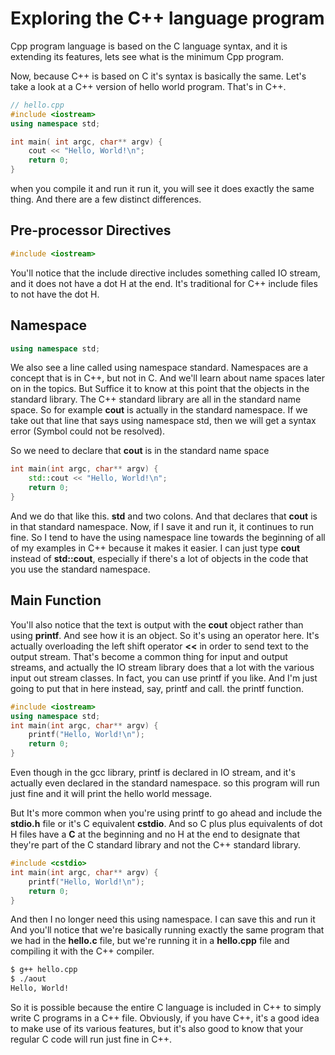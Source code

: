 # Exploring the C++ language program

Cpp program language is based on the C language syntax, and it is extending its features, lets see what is the minimum Cpp program.

Now, because C++ is based on C it's syntax is basically the same. Let's take a look at a C++ version of hello world program. That's in C++. 
```cpp
// hello.cpp
#include <iostream>
using namespace std;

int main( int argc, char** argv) {
	cout << "Hello, World!\n";
	return 0;
}
```
when you compile it and run it run it, you will see it does exactly the same thing. And there are a few distinct differences. 
## Pre-processor Directives

```cpp
#include <iostream>
```
You'll notice that the include directive includes something called IO stream, and it does not have a dot H at the end. It's traditional for C++ include files to not have the dot H. 
## Namespace

```cpp
using namespace std;
```
We also see a line called using namespace standard. Namespaces are a concept that is in C++, but not in C. And we'll learn about name spaces later on in the topics. But Suffice it to know at this point that the objects in the standard library. 
The C++ standard library are all in the standard name space. So for example **cout** is actually in the standard namespace. If we take out that line that says using namespace std, then we will get a syntax error (Symbol could not be resolved).

So we need to declare that **cout** is in the standard name space
```cpp
int main(int argc, char** argv) {
	std::cout << "Hello, World!\n";
	return 0;
}
```
And we do that like this. **std** and two colons. And that declares that **cout** is in that standard namespace. Now, if I save it and run it, it continues to run fine.
So I tend to have the using namespace line towards the beginning of all of my examples in C++ because it makes it easier. I can just type **cout** instead of **std::cout**, especially if there's a lot of objects in the code that you use the standard namespace.

## Main Function

You'll also notice that the text is output with the **cout** object rather than using **printf**. And see how it is an object. So it's using an operator here. It's actually overloading the left shift operator **<<** in order to send text to the output stream. 
That's become a common thing for input and output streams, and actually the IO stream library does that a lot with the various input out stream classes. In fact, you can use printf if you like. And I'm just going to put that in here instead, say, printf and call. the printf function.
```cpp
#include <iostream>
using namespace std;
int main(int argc, char** argv) {
	printf("Hello, World!\n");
	return 0;
}
```
Even though in the gcc library, printf is declared in IO stream, and it's actually even declared in the standard namespace. so this program will run just fine and it will print the hello world message.

But It's more common when you're using printf to go ahead and include the **stdio.h** file or it's C equivalent **cstdio**. And so C plus plus equivalents of dot H files have a **C** at the beginning and no H at the end to designate that they're part of the C standard library and not the C++ standard library. 
```cpp
#include <cstdio>
int main(int argc, char** argv) {
	printf("Hello, World!\n");
	return 0;
}
```

And then I no longer need this using namespace. I can save this and run it And you'll notice that we're basically running exactly the same program that we had in the **hello.c** file, but we're running it in a **hello.cpp** file and compiling it with the C++ compiler.
```bash
$ g++ hello.cpp
$ ./aout
Hello, World!
```
So it is possible because the entire C language is included in C++ to simply write C programs in a C++ file. Obviously, if you have C++, it's a good idea to make use of its various features, but it's also good to know that your regular C code will run just fine in C++.